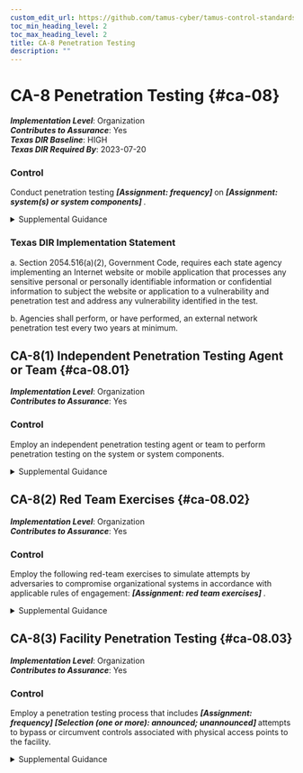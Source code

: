 ```yaml
---
custom_edit_url: https://github.com/tamus-cyber/tamus-control-standards/tree/main/content/tamus.edu/TAMUS_profile.xml
toc_min_heading_level: 2
toc_max_heading_level: 2
title: CA-8 Penetration Testing
description: ""
---
```


# CA-8 Penetration Testing {#ca-08}

_**Implementation Level**_: Organization\
_**Contributes to Assurance**_: Yes\
_**Texas DIR Baseline**_: HIGH\
_**Texas DIR Required By**_: 2023-07-20

### Control

Conduct penetration testing <strong title="ca-08_odp.01"> <em>[Assignment: frequency]</em> </strong> on <strong title="ca-08_odp.02"> <em>[Assignment: system(s) or system components]</em> </strong>.

<details>
  <summary>Supplemental Guidance</summary>

Penetration testing is a specialized type of assessment conducted on systems or individual system components to identify vulnerabilities that could be exploited by adversaries. Penetration testing goes beyond automated vulnerability scanning and is conducted by agents and teams with demonstrable skills and experience that include technical expertise in network, operating system, and/or application level security. Penetration testing can be used to validate vulnerabilities or determine the degree of penetration resistance of systems to adversaries within specified constraints. Such constraints include time, resources, and skills. Penetration testing attempts to duplicate the actions of adversaries and provides a more in-depth analysis of security- and privacy-related weaknesses or deficiencies. Penetration testing is especially important when organizations are transitioning from older technologies to newer technologies (e.g., transitioning from IPv4 to IPv6 network protocols).

</details>

### Texas DIR Implementation Statement

a. Section 2054.516(a)(2), Government Code, requires each state agency implementing an Internet website or mobile application that processes any sensitive personal or personally identifiable information or confidential information to subject the website or application to a vulnerability and penetration test and address any vulnerability identified in the test.

b. Agencies shall perform, or have performed, an external network penetration test every two years at minimum.

## CA-8(1) Independent Penetration Testing Agent or Team {#ca-08.01}

_**Implementation Level**_: Organization\
_**Contributes to Assurance**_: Yes

### Control

Employ an independent penetration testing agent or team to perform penetration testing on the system or system components.

<details>
  <summary>Supplemental Guidance</summary>

Independent penetration testing agents or teams are individuals or groups who conduct impartial penetration testing of organizational systems. Impartiality implies that penetration testing agents or teams are free from perceived or actual conflicts of interest with respect to the development, operation, or management of the systems that are the targets of the penetration testing. <a xmlns="http://csrc.nist.gov/ns/oscal/1.0" href="#ca-2.1">CA-2(1)</a> provides additional information on independent assessments that can be applied to penetration testing.

</details>

## CA-8(2) Red Team Exercises {#ca-08.02}

_**Implementation Level**_: Organization\
_**Contributes to Assurance**_: Yes

### Control

Employ the following red-team exercises to simulate attempts by adversaries to compromise organizational systems in accordance with applicable rules of engagement: <strong title="ca-08.02_odp"> <em>[Assignment: red team exercises]</em> </strong>.

<details>
  <summary>Supplemental Guidance</summary>

Red team exercises extend the objectives of penetration testing by examining the security and privacy posture of organizations and the capability to implement effective cyber defenses. Red team exercises simulate attempts by adversaries to compromise mission and business functions and provide a comprehensive assessment of the security and privacy posture of systems and organizations. Such attempts may include technology-based attacks and social engineering-based attacks. Technology-based attacks include interactions with hardware, software, or firmware components and/or mission and business processes. Social engineering-based attacks include interactions via email, telephone, shoulder surfing, or personal conversations. Red team exercises are most effective when conducted by penetration testing agents and teams with knowledge of and experience with current adversarial tactics, techniques, procedures, and tools. While penetration testing may be primarily laboratory-based testing, organizations can use red team exercises to provide more comprehensive assessments that reflect real-world conditions. The results from red team exercises can be used by organizations to improve security and privacy awareness and training and to assess control effectiveness.

</details>

## CA-8(3) Facility Penetration Testing {#ca-08.03}

_**Implementation Level**_: Organization\
_**Contributes to Assurance**_: Yes

### Control

Employ a penetration testing process that includes <strong title="ca-08.03_odp.01"> <em>[Assignment: frequency]</em> </strong> <strong title="ca-08.03_odp.02"> <em>[Selection (one or more): announced; unannounced]</em> </strong> attempts to bypass or circumvent controls associated with physical access points to the facility.

<details>
  <summary>Supplemental Guidance</summary>

Penetration testing of physical access points can provide information on critical vulnerabilities in the operating environments of organizational systems. Such information can be used to correct weaknesses or deficiencies in physical controls that are necessary to protect organizational systems.

</details>

